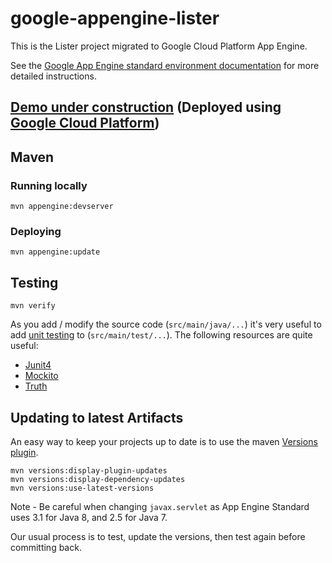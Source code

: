 google-appengine-lister
=======================

[appengine]: https://cloud.google.com/appengine/
[gcloud]: https://cloud.google.com/
[applink]: https://hybrid-shelter-180902.appspot.com/
[versions-plugin]: http://www.mojohaus.org/versions-maven-plugin/

This is the Lister project migrated to Google Cloud Platform App Engine.

See the [Google App Engine standard environment documentation][appengine] for more
detailed instructions.

## [Demo under construction][applink] (Deployed using [Google Cloud Platform][gcloud])

## Maven
### Running locally

    mvn appengine:devserver

### Deploying

    mvn appengine:update

## Testing

    mvn verify

As you add / modify the source code (`src/main/java/...`) it's very useful to add
[unit testing](https://cloud.google.com/appengine/docs/java/tools/localunittesting)
to (`src/main/test/...`).  The following resources are quite useful:

* [Junit4](http://junit.org/junit4/)
* [Mockito](http://mockito.org/)
* [Truth](http://google.github.io/truth/)

## Updating to latest Artifacts

An easy way to keep your projects up to date is to use the maven [Versions plugin][versions-plugin].

    mvn versions:display-plugin-updates
    mvn versions:display-dependency-updates
    mvn versions:use-latest-versions

Note - Be careful when changing `javax.servlet` as App Engine Standard uses 3.1 for Java 8, and 2.5
for Java 7.

Our usual process is to test, update the versions, then test again before committing back.


